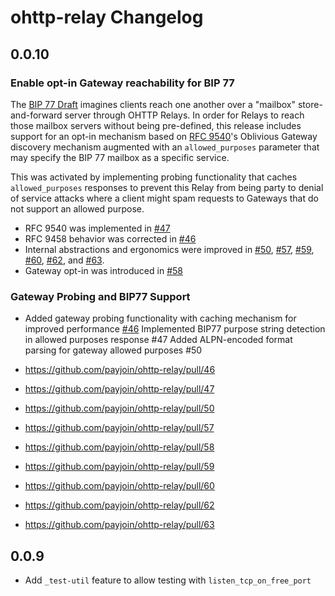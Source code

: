 # ohttp-relay Changelog

## 0.0.10

### Enable opt-in Gateway reachability for BIP 77

The [BIP 77 Draft](https://github.com/bitcoin/bips/pull/1483) imagines clients reach one another
over a "mailbox" store-and-forward server through OHTTP Relays. In order for Relays to reach those
mailbox servers without being pre-defined, this release includes support for an opt-in mechanism
based on [RFC 9540](https://www.rfc-editor.org/rfc/rfc9540.html)'s Oblivious Gateway discovery
mechanism augmented with an `allowed_purposes` parameter that may specify the BIP 77 mailbox as a
specific service.

This was activated by implementing probing functionality that caches `allowed_purposes` responses
to prevent this Relay from being party to denial of service attacks where a client might spam
requests to Gateways that do not support an allowed purpose.

- RFC 9540 was implemented in [#47](https://github.com/payjoin/ohttp-relay/pull/47)
- RFC 9458 behavior was corrected in [#46](https://github.com/payjoin/ohttp-relay/pull/46)
- Internal abstractions and ergonomics were improved in [#50](https://github.com/payjoin/ohttp-relay/pull/50), [#57](https://github.com/payjoin/ohttp-relay/pull/57), [#59](https://github.com/payjoin/ohttp-relay/pull/59), [#60](https://github.com/payjoin/ohttp-relay/pull/60), [#62](https://github.com/payjoin/ohttp-relay/pull/62), and [#63](https://github.com/payjoin/ohttp-relay/pull/63).
- Gateway opt-in was introduced in [#58](https://github.com/payjoin/ohttp-relay/pull/58)

### Gateway Probing and BIP77 Support
- Added gateway probing functionality with caching mechanism for improved performance [#46](https://github.com/payjoin/ohttp-relay/pull/46)
Implemented BIP77 purpose string detection in allowed purposes response #47
Added ALPN-encoded format parsing for gateway allowed purposes #50

- https://github.com/payjoin/ohttp-relay/pull/46
- https://github.com/payjoin/ohttp-relay/pull/47
- https://github.com/payjoin/ohttp-relay/pull/50
- https://github.com/payjoin/ohttp-relay/pull/57
- https://github.com/payjoin/ohttp-relay/pull/58
- https://github.com/payjoin/ohttp-relay/pull/59
- https://github.com/payjoin/ohttp-relay/pull/60
- https://github.com/payjoin/ohttp-relay/pull/62
- https://github.com/payjoin/ohttp-relay/pull/63

## 0.0.9

- Add `_test-util` feature to allow testing with `listen_tcp_on_free_port`
